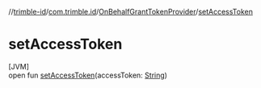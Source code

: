 //[trimble-id](../../../index.md)/[com.trimble.id](../index.md)/[OnBehalfGrantTokenProvider](index.md)/[setAccessToken](set-access-token.md)

# setAccessToken

[JVM]\
open fun [setAccessToken](set-access-token.md)(accessToken: [String](https://docs.oracle.com/javase/8/docs/api/java/lang/String.html))
